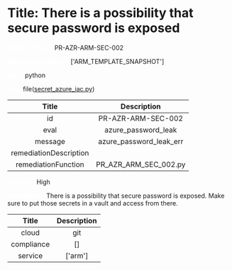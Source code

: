 



# Title: There is a possibility that secure password is exposed


***<font color="white">Master Test Id:</font>*** PR-AZR-ARM-SEC-002

***<font color="white">Master Snapshot Id:</font>*** ['ARM_TEMPLATE_SNAPSHOT']

***<font color="white">type:</font>*** python

***<font color="white">rule:</font>*** file([secret_azure_iac.py])  
  
  
  
  

|Title|Description|
| :---: | :---: |
|id|PR-AZR-ARM-SEC-002|
|eval|azure_password_leak|
|message|azure_password_leak_err|
|remediationDescription||
|remediationFunction|PR_AZR_ARM_SEC_002.py|


***<font color="white">Severity:</font>*** High

***<font color="white">Description:</font>*** There is a possibility that secure password is exposed. Make sure to put those secrets in a vault and access from there.  
  
  

|Title|Description|
| :---: | :---: |
|cloud|git|
|compliance|[]|
|service|['arm']|



[secret_azure_iac.py]: https://github.com/prancer-io/prancer-compliance-test/tree/master/azure/iac/secret_azure_iac.py
